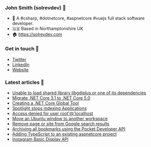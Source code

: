 ### John Smith (solrevdev) :wave:

- 👾  A #csharp, #dotnetcore, #aspnetcore #vuejs full stack software developer.
- 🇬🇧  Based in Northamptonshire UK
- 🏠  https://solrevdev.com

### Get in touch 📧

- [Twitter](https://twitter.com/solrevdev)
- [LinkedIn](https://www.linkedin.com/in/solrevdev)
- [Website](https://solrevdev.com/about/)

### Latest articles 📩
<!-- BLOG-POST-LIST:START -->
- [Unable to load shared library libgdiplus or one of its dependencies](https://solrevdev.com/2020/12/04/dllnotfoundexception-unable-to-load-shared-library-libgdiplus-or-one-of-its-dependencies.html)
- [Migrate .NET Core 3.1 to .NET Core 5.0](https://solrevdev.com/2020/11/13/how-to-migrate-from-dotnet-core-31-to-dotnet-core-50.html)
- [Creating a .NET Core Global Tool](https://solrevdev.com/2020/10/05/creating-a.net-core-global-tool.html)
- [Spotlight stops indexing Applications](https://solrevdev.com/2020/10/02/spotlight-stops-indexing-applications.html)
- [Access denied for user root&#39;@&#39;localhost](https://solrevdev.com/2020/09/30/access-denied-for-user-root-localhost.html)
- [Move an Ubuntu window to another workspace](https://solrevdev.com/2020/06/11/move-an-ubuntu-window-to-another-workspace.html)
- [Remove page or site from Google search results](https://solrevdev.com/2020/06/08/remove-page-or-site-from-google-search.html)
- [Archiving all bookmarks using the Pocket Developer API](https://solrevdev.com/2020/06/07/archive-all-bookmarks-using-the-pocket-developer-api.html)
- [Adding TypeScript to an existing aspnetcore project](https://solrevdev.com/2020/06/06/adding-typescript-to-existing-aspnetcore-projects.html)
- [Instagram Basic Display API](https://solrevdev.com/2020/05/28/instagram-basic-display-api.html)
<!-- BLOG-POST-LIST:END -->
